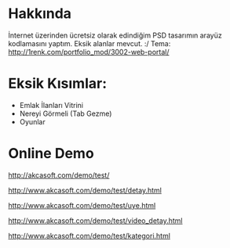 # Hakkında
İnternet üzerinden ücretsiz olarak edindiğim PSD tasarımın arayüz kodlamasını yaptım. Eksik alanlar mevcut. :/
Tema: http://1renk.com/portfolio_mod/3002-web-portal/

# Eksik Kısımlar:
  - Emlak İlanları Vitrini
  - Nereyi Görmeli (Tab Gezme)
  - Oyunlar

# Online Demo
http://akcasoft.com/demo/test/

http://www.akcasoft.com/demo/test/detay.html

http://www.akcasoft.com/demo/test/uye.html

http://www.akcasoft.com/demo/test/video_detay.html

http://www.akcasoft.com/demo/test/kategori.html
